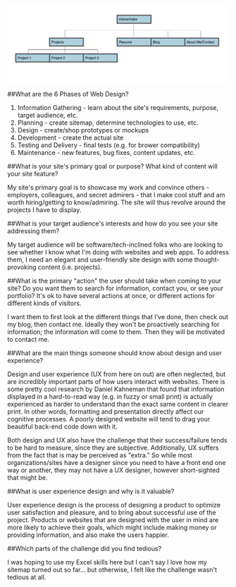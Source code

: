 ![My great sitemap](/week-2/imgs/site-map.png)

##What are the 6 Phases of Web Design?

1. Information Gathering - learn about the site's requirements, purpose, target audience, etc.
2. Planning - create sitemap, determine technologies to use, etc.
3. Design - create/shop prototypes or mockups
4. Development - create the actual site
5. Testing and Delivery - final tests (e.g. for brower compatibility)
6. Maintenance - new features, bug fixes, content updates, etc.

##What is your site's primary goal or purpose? What kind of content will your site feature?

My site's primary goal is to showcase my work and convince others - employers, colleagues, and secret admirers - that I make cool stuff and am worth hiring/getting to know/admiring. The site will thus revolve around the projects I have to display.

##What is your target audience's interests and how do you see your site addressing them?

My target audience will be software/tech-inclined folks who are looking to see whether I know what I'm doing with websites and web apps. To address them, I need an elegant and user-friendly site design with some thought-provoking content (i.e. projects).

##What is the primary "action" the user should take when coming to your site? Do you want them to search for information, contact you, or see your portfolio? It's ok to have several actions at once, or different actions for different kinds of visitors.

I want them to first look at the different things that I've done, then check out my blog, then contact me. Ideally they won't be proactively searching for information; the information will come to them. Then they will be motivated to contact me.

##What are the main things someone should know about design and user experience?

Design and user experience (UX from here on out) are often neglected, but are incredibly important parts of how users interact with websites. There is some pretty cool research by Daniel Kahneman that found that information displayed in a hard-to-read way (e.g. in fuzzy or small print) is actually experienced as harder to understand than the exact same content in clearer print. In other words, formatting and presentation directly affect our cognitive processes. A poorly designed website will tend to drag your beautiful back-end code down with it.

Both design and UX also have the challenge that their success/failure tends to be hard to measure, since they are subjective. Additionally, UX suffers from the fact that is may be perceived as "extra." So while most organizations/sites have a designer since you need to have a front end one way or another, they may not have a UX designer, however short-sighted that might be.

##What is user experience design and why is it valuable?

User experience design is the process of designing a product to optimize user satisfaction and pleasure, and to bring about successful use of the project. Products or websites that are designed with the user in mind are more likely to achieve their goals, which might include making money or providing information, and also make the users happier.

##Which parts of the challenge did you find tedious?

I was hoping to use my Excel skills here but I can't say I love how my sitemap turned out so far... but otherwise, I felt like the challenge wasn't tedious at all.